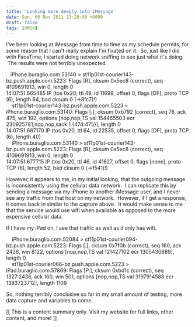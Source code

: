 ```yaml
---
title: 'Looking more deeply into iMessage'
date: Sun, 06 Nov 2011 23:28:00 +0000
draft: false
tags: [UNIX]
---
```


  
I've been looking at iMessage from time to time as my schedule permits, for some reason that I can't really explain I'm fixated on it.  So, just like I did with FaceTime, I started doing network sniffing to see just what it's doing.  The results were not terribly unexpected.    
  
  
   iPhone.buraglio.com.53140 > st11p01st-courier143-bz.push.apple.com.5223: Flags \[R\], cksum 0x5ec8 (correct), seq 4109691913, win 0, length 0  
14:07:51.665485 IP (tos 0x20, ttl 49, id 11699, offset 0, flags \[DF\], proto TCP (6), length 64, bad cksum 0 (->8fc7)!)  
    st11p01st-courier143-bz.push.apple.com.5223 > iPhone.buraglio.com.53140: Flags \[.\], cksum 0xb792 (correct), seq 76, ack 475, win 192, options \[nop,nop,TS val 154465503 ecr 230925781,nop,nop,sack 1 {474:475}\], length 0  
14:07:51.667170 IP (tos 0x20, ttl 64, id 22535, offset 0, flags \[DF\], proto TCP (6), length 40)  
    iPhone.buraglio.com.53140 > st11p01st-courier143-bz.push.apple.com.5223: Flags \[R\], cksum 0x5ec8 (correct), seq 4109691913, win 0, length 0  
14:07:51.677715 IP (tos 0x20, ttl 46, id 41627, offset 0, flags \[none\], proto TCP (6), length 52, bad cksum 0 (->f541)!)  

  
However, it appears to me, in my initial looking, that the outgoing message is inconsistently using the cellular data network.  I can replicate this by sending a message via my iPhone to another iMessage user, and I never see any traffic from that host on my network.  However, if I get a response, it comes back in similar to the capture above.  It would make sense to me that the service would use wifi when available as opposed to the more expensive cellular data.  
  
If I have my iPad on, I see that traffic as well as it only has wifi.  
  
  
    iPhone.buraglio.com.52084 > st11p01st-courier094-bz.push.apple.com.5223: Flags \[.\], cksum 0x7f0b (correct), seq 160, ack 2436, win 8122, options \[nop,nop,TS val 121427102 ecr 1305430889\], length 0  
    st11p01st-courier066-bz.push.apple.com.5223 > iPad.buraglio.com.57869: Flags \[P.\], cksum 0xbd1c (correct), seq 1327:2436, ack 160, win 501, options \[nop,nop,TS val 3197914588 ecr 1393723712\], length 1109  

  
  
So, nothing terribly conclusive so far in my small amount of testing, more data capture and variables to come.  

  

\[\[ This is a content summary only. Visit my website for full links, other content, and more! \]\]